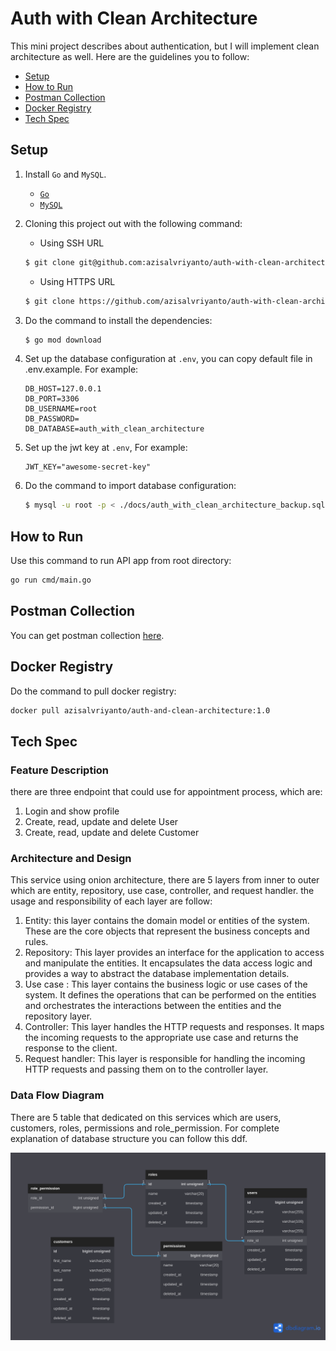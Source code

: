 # Auth with Clean Architecture
This mini project describes about authentication, but I will implement clean architecture as well. Here are the guidelines you to follow:
* [Setup](#scenario)
* [How to Run](#how-to-run)
* [Postman Collection](#postman-collection)
* [Docker Registry](#docker-registry)
* [Tech Spec](#tech-spec)

## Setup
1. Install `Go` and `MySQL`.
    * [`Go`](https://go.dev/doc/install)
    * [`MySQL`](https://dev.mysql.com/doc/)
1. Cloning this project out with the following command:
    * Using SSH URL
    ```bash
    $ git clone git@github.com:azisalvriyanto/auth-with-clean-architecture.git
    ```
    * Using HTTPS URL
    ```bash
    $ git clone https://github.com/azisalvriyanto/auth-with-clean-architecture.git
    ```
1. Do the command to install the dependencies:
    ```bash
    $ go mod download
    ```
1. Set up the database configuration at `.env`, you can copy default file in .env.example. For example:
    ```text
    DB_HOST=127.0.0.1
    DB_PORT=3306
    DB_USERNAME=root
    DB_PASSWORD=
    DB_DATABASE=auth_with_clean_architecture
    ```
1. Set up the jwt key at `.env`, For example:
    ```text
    JWT_KEY="awesome-secret-key"
    ```

1. Do the command to import database configuration:
    ```bash
    $ mysql -u root -p < ./docs/auth_with_clean_architecture_backup.sql
    ```

## How to Run
Use this command to run API app from root directory:
```bash
go run cmd/main.go
```

## Postman Collection
You can get postman collection [here](https://api.postman.com/collections/6937269-6ca38275-4202-4fb7-ae6f-7ca2dcea5cd7?access_key=PMAT-01H29HTHD0475RNAZDQXSP6ZDK).

## Docker Registry
Do the command to pull docker registry:
```bash
docker pull azisalvriyanto/auth-and-clean-architecture:1.0
```

## Tech Spec
### Feature Description
there are three endpoint that could use for appointment process, which are:
1. Login and show profile
1. Create, read, update and delete User
1. Create, read, update and delete Customer

### Architecture and Design
This service using onion architecture, there are 5 layers from inner to outer which are entity, repository, use case, controller, and request handler. the usage and responsibility of each layer are follow:
1. Entity: this layer contains the domain model or entities of the system. These are the core objects that represent the business concepts and rules.
1. Repository: This layer provides an interface for the application to access and manipulate the entities. It encapsulates the data access logic and provides a way to abstract the database implementation details.
1. Use case : This layer contains the business logic or use cases of the system. It defines the operations that can be performed on the entities and orchestrates the interactions between the entities and the repository layer.
1. Controller: This layer handles the HTTP requests and responses. It maps the incoming requests to the appropriate use case and returns the response to the client.
1. Request handler: This layer is responsible for handling the incoming HTTP requests and passing them on to the controller layer.

### Data Flow Diagram
There are 5 table that dedicated on this services which are users, customers, roles, permissions and role_permission. For complete explanation of database structure you can follow this ddf.

![data flow diagram](./docs/database-design.png)
